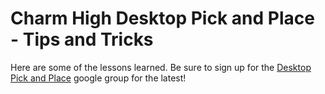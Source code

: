 Charm High Desktop Pick and Place - Tips and Tricks
========================================

Here are some of the lessons learned. Be sure to sign up for the [Desktop Pick and Place](https://groups.google.com/d/forum/desktop-pick-and-place) google group for the latest!